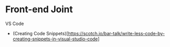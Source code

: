 # Front-end Joint

VS Code
 * (Creating Code Snippets)[https://scotch.io/bar-talk/write-less-code-by-creating-snippets-in-visual-studio-code]
